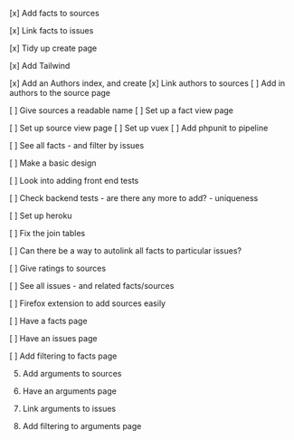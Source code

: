 [x] Add facts to sources

[x] Link facts to issues

[x] Tidy up create page

[x] Add Tailwind

[x] Add an Authors index, and create
[x] Link authors to sources
[ ] Add in authors to the source page

[ ] Give sources a readable name
[ ] Set up a fact view page

[ ] Set up source view page
[ ] Set up vuex
[ ] Add phpunit to pipeline

[ ] See all facts - and filter by issues

[ ] Make a basic design

[ ] Look into adding front end tests

[ ] Check backend tests - are there any more to add? - uniqueness

[ ] Set up heroku

[ ] Fix the join tables

[ ] Can there be a way to autolink all facts to particular issues?

[ ] Give ratings to sources

[ ] See all issues - and related facts/sources

[ ] Firefox extension to add sources easily

[ ] Have a facts page

[ ] Have an issues page

[ ] Add filtering to facts page


5. Add arguments to sources

6. Have an arguments page

7. Link arguments to issues

8. Add filtering to arguments page


